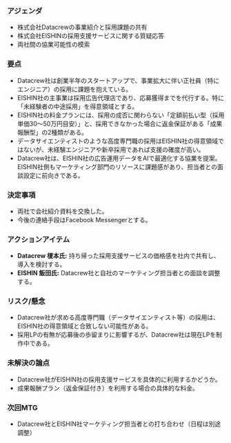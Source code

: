### アジェンダ
- 株式会社Datacrewの事業紹介と採用課題の共有
- 株式会社EISHINの採用支援サービスに関する質疑応答
- 両社間の協業可能性の模索

### 要点
- Datacrew社は創業半年のスタートアップで、事業拡大に伴い正社員（特にエンジニア）の採用に課題を抱えている。
- EISHIN社の主事業は採用広告代理店であり、応募獲得までを代行する。特に「未経験者の中途採用」を得意領域とする。
- EISHIN社の料金プランには、採用の成否に関わらない「定額前払い型（採用単価30〜50万円目安）」と、採用できなかった場合に返金保証がある「成果報酬型」の2種類がある。
- データサイエンティストのような高度専門職の採用はEISHIN社の得意領域ではないが、未経験エンジニアや新卒採用であれば支援の確度が高い。
- Datacrew社は、EISHIN社の広告運用データをAIで最適化する協業を提案。EISHIN社側もマーケティング部門のリソースに課題感があり、担当者との面談設定に前向きである。

### 決定事項
- 両社で会社紹介資料を交換した。
- 今後の連絡手段はFacebook Messengerとする。

### アクションアイテム
- **Datacrew 榎本氏:** 持ち帰った採用支援サービスの価格感を社内で共有し、導入を検討する。
- **EISHIN 飯田氏:** Datacrew社と自社のマーケティング担当者との面談を調整する。

### リスク/懸念
- Datacrew社が求める高度専門職（データサイエンティスト等）の採用は、EISHIN社の得意領域と合致しない可能性がある。
- 採用LPの有無が応募後の歩留まりに影響するが、Datacrew社は現在LPを制作中である。

### 未解決の論点
- Datacrew社がEISHIN社の採用支援サービスを具体的に利用するかどうか。
- 成果報酬プラン（返金保証付き）を利用する場合の具体的な料金。

### 次回MTG
- Datacrew社とEISHIN社マーケティング担当者との打ち合わせ（日程は別途調整）